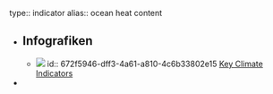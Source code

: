 type:: indicator
alias:: ocean heat content

- Infografiken
	-
	- ![](https://jjk-code-otter.github.io/demo-dash/Dashboard/figures/Ocean_Indicators.svg)
	  id:: 672f5946-dff3-4a61-a810-4c6b33802e15
	  [Key Climate Indicators](https://jjk-code-otter.github.io/demo-dash/Dashboard/dashboard.html "Key Climate Indicators")
-
